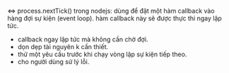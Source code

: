 <=> process.nextTick() trong nodejs: dùng để đặt một hàm callback vào hàng đợi sự kiện (event loop). hàm callback này sẽ được thực thi ngay lập tức.
  * callback ngay lập tức mà không cần chờ đợi.
  * dọn dẹp tài nguyên k cần thiết.
  * thử một yêu cầu trước khi chạy vòng lập sự kiện tiếp theo.
  * cho người dùng sử lý lỗi.

